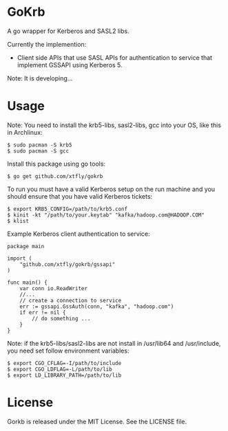# GoKrb

A go wrapper for Kerberos and SASL2 libs.

Currently the implemention:  
- Client side APIs that use SASL APIs for authentication to service that implement GSSAPI using Kerberos 5.

Note: It is developing...

# Usage

Note: You need to install the krb5-libs, sasl2-libs, gcc into your OS,
like this in Archlinux:

    $ sudo pacman -S krb5
    $ sudo pacman -S gcc

Install this package using go tools:

    $ go get github.com/xtfly/gokrb

To run you must have a valid Kerberos setup on the run machine
and you should ensure that you have valid Kerberos tickets:

    $ export KRB5_CONFIG=/path/to/krb5.conf
    $ kinit -kt "/path/to/your.keytab" "kafka/hadoop.com@HADOOP.COM"
    $ klist


Example Kerberos client authentication to service:

    package main

    import (
        "github.com/xtfly/gokrb/gssapi"
    )

    func main() {
        var conn io.ReadWriter
        //...
        // create a connection to service
        err := gssapi.GssAuth(conn, "kafka", "hadoop.com")
        if err != nil {
            // do something ...
        }
    }

Note: if the krb5-libs/sasl2-libs are not install in /usr/lib64 and /usr/include, you need set follow environment variables:

    $ export CGO_CFLAG=-I/path/to/include
    $ export CGO_LDFLAG=-L/path/to/lib
    $ export LD_LIBRARY_PATH=/path/to/lib

# License

Gorkb is released under the MIT License. See the LICENSE file.

